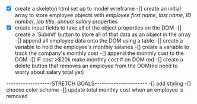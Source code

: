 -[x] create a skeleton html set up to model wireframe
-[] create an initial array to store employee objects with  _employee first name, last name, ID number, job title, annual salary_ properties
-[x] create input fields to take all of the object properties on the DOM
-[] create a 'Submit' button to store all of that data as an object in the array
-[] append all employee data onto the DOM using a table
-[] create a variable to hold the employee's monthly salaries
-[] create a variable to track the company's monthly cost
-[] append the monthly cost to the DOM
-[] IF cost >$20k make monthly cost # on DOM red
-[] create a delete button that removes an employee from the DOM(no need to worry about salary total yet)

-------------------STRETCH GOALS----------------------
-[] add styling
-[] choose color scheme
-[] update total monthly cost when an employee is removed